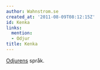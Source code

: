 ```yaml
---
author: Wahnstrom.se
created_at: '2011-08-09T08:12:15Z'
id: Kenka
links:
  mention:
  - Odjur
title: Kenka
---
```


[Odjurens] språk.

  [Odjurens]: Odjur